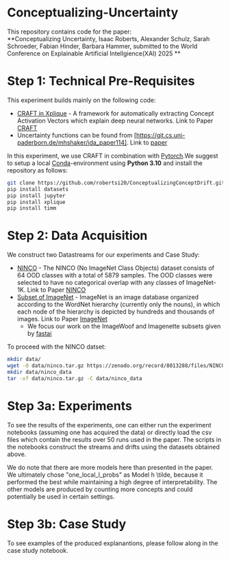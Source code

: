 # Conceptualizing-Uncertainty

This repository contains code for the paper:  
**Conceptualizing Uncertainty, Isaac Roberts, Alexander Schulz, Sarah Schroeder, Fabian Hinder, Barbara Hammer, submitted to the World Conference on Explainable Artificial Intellgience(XAI) 2025
**

# Step 1: Technical Pre-Requisites

This experiment builds mainly on the following code:
- [CRAFT in Xplique]((https://github.com/deel-ai/xplique)) - A framework for automatically extracting Concept Activation Vectors which explain deep
  neural networks. Link to Paper [CRAFT](https://arxiv.org/abs/2211.10154)
- Uncertainty functions can be found from [https://git.cs.uni-paderborn.de/mhshaker/ida_paper114]. Link to [paper](https://arxiv.org/abs/2001.00893)

In this experiment, we use CRAFT in combination with [Pytorch](https://pytorch.org/).We suggest to setup a local [Conda](https://conda.io/projects/conda/en/latest/user-guide/tasks/manage-environments.html)-environment
using **Python 3.10** and install the repository as follows:
```bash
git clone https://github.com/robertsi20/ConceptualizingConceptDrift.git
pip install datasets
pip install jupyter
pip install xplique
pip install timm
```


# Step 2: Data Acquisition
We construct two Datastreams for our experiments and Case Study:
- [NINCO](https://github.com/j-cb/NINCO) - The NINCO (No ImageNet Class Objects) dataset consists of 64 OOD classes with a total of 5879 samples. The OOD classes were selected to have no categorical overlap with any classes of ImageNet-1K.  Link to Paper [NINCO]((https://arxiv.org/abs/2306.00826))
- [Subset of ImageNet](https://www.image-net.org/) - ImageNet is an image database organized according to the WordNet hierarchy (currently only the nouns), in which each node of the hierarchy is depicted by hundreds and thousands of images.  Link to Paper [ImageNet](https://www.image-net.org/static_files/papers/imagenet_cvpr09.pdf)
    - We focus our work on the ImageWoof and Imagenette subsets given by [fastai](https://github.com/fastai/imagenette)
        

To proceed with the NINCO datset:
```bash
mkdir data/
wget -O data/ninco.tar.gz https://zenodo.org/record/8013288/files/NINCO_all.tar.gz?download=1
mkdir data/ninco_data
tar -xf data/ninco.tar.gz -C data/ninco_data
```

# Step 3a: Experiments
To see the results of the experiments, one can either run the experiment notebooks (assuming one has acquired the data) or directly load the csv files which contain the results over 50 runs used in the paper. 
The scripts in the notebooks construct the streams and drifts using the datasets obtained above. 

We do note that there are more models here than presented in the paper. We ultimately chose "one_local_l_probs" as Model h \tilde, because it performed the best while maintaining a high degree of interpretability. 
The other models are produced by counting more concepts and could potentially be used in certain settings.

# Step 3b: Case Study 
To see examples of the produced explanantions, please follow along in the case study notebook.

